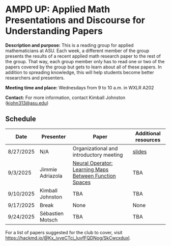 # AMPD UP: Applied Math Presentations and Discourse for Understanding Papers 

**Description and purpose:** This is a reading group for applied mathematicians at ASU. Each week, a different member of the group presents the results of a recent applied math research paper to the rest of the group. That way, each group member only has to read one or two of the papers covered by the group but gets to learn about all of these papers. In addition to spreading knowledge, this will help students become better researchers and presenters. 

**Meeting time and place:** Wednesdays from 9 to 10 a.m. in WXLR A202 

**Contact:** For more information, contact Kimball Johnston (<kjohn313@asu.edu>) 

## Schedule 

| Date | Presenter | Paper | Additional resources |
| --- | --- | --- | --- |
| 8/27/2025 | N/A | Organizational and introductory meeting | [slides](https://kimballj67.github.io/ASU_Applied_Math_Paper_Group/8_27_2025/ASU_Journal_Club_Slides.pdf) |
| 9/3/2025 | Jimmie Adriazola | [Neural Operator: Learning Maps Between Function Spaces](https://arxiv.org/abs/2108.08481) | TBA | 
| 9/10/2025 | Kimball Johnston | TBA | TBA |
| 9/17/2025 | Break | None | None |
| 9/24/2025 | Sébastien Motsch | TBA | TBA |

For a list of papers suggested for the club to cover, visit <https://hackmd.io/@Kx_iyveCTci_IuvfFQDNog/SkCwcxduxl>.
